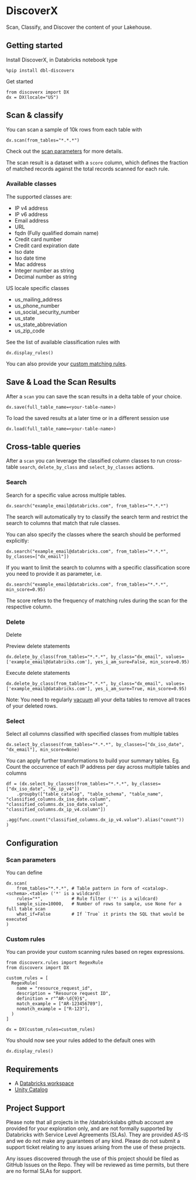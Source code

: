# DiscoverX

Scan, Classify, and Discover the content of your Lakehouse.

## Getting started

Install DiscoverX, in Databricks notebook type

```
%pip install dbl-discoverx
```

Get started

```
from discoverx import DX
dx = DX(locale="US")
```

## Scan & classify

You can scan a sample of 10k rows from each table with

```
dx.scan(from_tables="*.*.*")
```

Check out the [scan parameters](#scan-parameters) for more details.

The scan result is a dataset with a `score` column, which defines the fraction of matched records against the total records scanned for each rule.

### Available classes

The supported classes are:
- IP v4 address
- IP v6 address
- Email address
- URL
- fqdn (Fully qualified domain name)
- Credit card number
- Credit card expiration date
- Iso date
- Iso date time
- Mac address
- Integer number as string
- Decimal number as string

US locale specific classes
- us_mailing_address
- us_phone_number
- us_social_security_number
- us_state
- us_state_abbreviation
- us_zip_code

See the list of available classification rules with 

```
dx.display_rules()
```

You can also provide your [custom matching rules](#custom-rules).


## Save & Load the Scan Results

After a `scan` you can save the scan results in a delta table of your choice.

```
dx.save(full_table_name=<your-table-name>)
```

To load the saved results at a later time or in a different session use

```
dx.load(full_table_name=<your-table-name>)
```

## Cross-table queries

After a `scan` you can leverage the classified column classes to run cross-table `search`, `delete_by_class` and `select_by_classes` actions.


### Search

Search for a specific value across multiple tables.

```
dx.search("example_email@databricks.com", from_tables="*.*.*")
```

The search will automatically try to classify the search term and restrict the search to columns that match that rule classes.

You can also specify the classes where the search should be performed explicitly:

```
dx.search("example_email@databricks.com", from_tables="*.*.*", by_classes=["dx_email"])
```

If you want to limit the search to columns with a specific classification score
you need to provide it as parameter, i.e.

```
dx.search("example_email@databricks.com", from_tables="*.*.*", min_score=0.95)
```

The score refers to the frequency of matching rules during the scan for
the respective column.

### Delete

Delete 

Preview delete statements
```
dx.delete_by_class(from_tables="*.*.*", by_class="dx_email", values=['example_email@databricks.com'], yes_i_am_sure=False, min_score=0.95)
```

Execute delete statements
```
dx.delete_by_class(from_tables="*.*.*", by_class="dx_email", values=['example_email@databricks.com'], yes_i_am_sure=True, min_score=0.95)
```

Note: You need to regularly [vacuum](https://docs.delta.io/latest/delta-utility.html#remove-files-no-longer-referenced-by-a-delta-table) all your delta tables to remove all traces of your deleted rows. 

### Select

Select all columns classified with specified classes from multiple tables

```
dx.select_by_classes(from_tables="*.*.*", by_classes=["dx_iso_date", "dx_email"], min_score=None)
```

You can apply further transformations to build your summary tables. 
Eg. Count the occurrence of each IP address per day across multiple tables and columns

```
df = (dx.select_by_classes(from_tables="*.*.*", by_classes=["dx_iso_date", "dx_ip_v4"])
    .groupby(["table_catalog", "table_schema", "table_name", "classified_columns.dx_iso_date.column", "classified_columns.dx_iso_date.value", "classified_columns.dx_ip_v4.column"])
    .agg(func.count("classified_columns.dx_ip_v4.value").alias("count"))
)
```


## Configuration

### Scan parameters

You can define 

```
dx.scan(
    from_tables="*.*.*", # Table pattern in form of <catalog>.<schema>.<table> ('*' is a wildcard)
    rules="*",           # Rule filter ('*' is a wildcard)
    sample_size=10000,   # Number of rows to sample, use None for a full table scan
    what_if=False        # If `True` it prints the SQL that would be executed
)
```

### Custom rules

You can provide your custom scanning rules based on regex expressions.

```
from discoverx.rules import RegexRule
from discoverx import DX

custom_rules = [
  RegexRule(
    name = "resource_request_id",
    description = "Resource request ID",
    definition = r"^AR-\d{9}$",
    match_example = ["AR-123456789"],
    nomatch_example = ["R-123"],
  )
]

dx = DX(custom_rules=custom_rules)
```

You should now see your rules added to the default ones with

```
dx.display_rules()
```

## Requirements

* A [Databricks workspace](https://www.databricks.com/try-databricks#account)
* [Unity Catalog](https://www.databricks.com/product/unity-catalog)

## Project Support
Please note that all projects in the /databrickslabs github account are provided for your exploration only, and are not formally supported by Databricks with Service Level Agreements (SLAs).  They are provided AS-IS and we do not make any guarantees of any kind.  Please do not submit a support ticket relating to any issues arising from the use of these projects.

Any issues discovered through the use of this project should be filed as GitHub Issues on the Repo.  They will be reviewed as time permits, but there are no formal SLAs for support.

